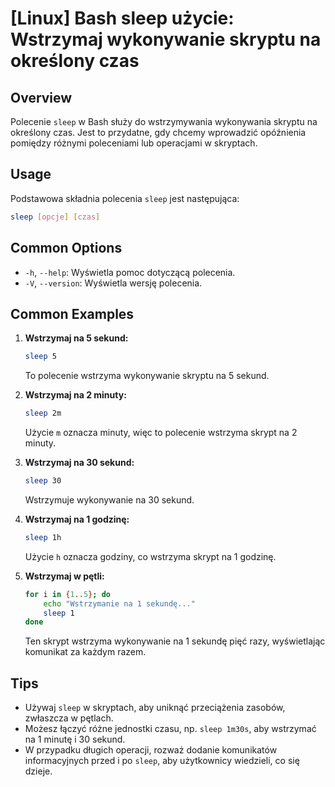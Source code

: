 # [Linux] Bash sleep użycie: Wstrzymaj wykonywanie skryptu na określony czas

## Overview
Polecenie `sleep` w Bash służy do wstrzymywania wykonywania skryptu na określony czas. Jest to przydatne, gdy chcemy wprowadzić opóźnienia pomiędzy różnymi poleceniami lub operacjami w skryptach.

## Usage
Podstawowa składnia polecenia `sleep` jest następująca:

```bash
sleep [opcje] [czas]
```

## Common Options
- `-h`, `--help`: Wyświetla pomoc dotyczącą polecenia.
- `-V`, `--version`: Wyświetla wersję polecenia.

## Common Examples

1. **Wstrzymaj na 5 sekund:**
   ```bash
   sleep 5
   ```
   To polecenie wstrzyma wykonywanie skryptu na 5 sekund.

2. **Wstrzymaj na 2 minuty:**
   ```bash
   sleep 2m
   ```
   Użycie `m` oznacza minuty, więc to polecenie wstrzyma skrypt na 2 minuty.

3. **Wstrzymaj na 30 sekund:**
   ```bash
   sleep 30
   ```
   Wstrzymuje wykonywanie na 30 sekund.

4. **Wstrzymaj na 1 godzinę:**
   ```bash
   sleep 1h
   ```
   Użycie `h` oznacza godziny, co wstrzyma skrypt na 1 godzinę.

5. **Wstrzymaj w pętli:**
   ```bash
   for i in {1..5}; do
       echo "Wstrzymanie na 1 sekundę..."
       sleep 1
   done
   ```
   Ten skrypt wstrzyma wykonywanie na 1 sekundę pięć razy, wyświetlając komunikat za każdym razem.

## Tips
- Używaj `sleep` w skryptach, aby uniknąć przeciążenia zasobów, zwłaszcza w pętlach.
- Możesz łączyć różne jednostki czasu, np. `sleep 1m30s`, aby wstrzymać na 1 minutę i 30 sekund.
- W przypadku długich operacji, rozważ dodanie komunikatów informacyjnych przed i po `sleep`, aby użytkownicy wiedzieli, co się dzieje.